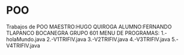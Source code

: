 # POO
Trabajos de POO
MAESTRO:HUGO QUIROGA
ALUMNO:FERNANDO TLAPANCO BOCANEGRA
GRUPO 601
MENU DE PROGRAMAS:
1.-holaMundo.java
2.-V1TRIFIV.java
3.-V2TRIFIV.java
4.-V3TRIFIV.java
5.-V4TRIFIV.java
